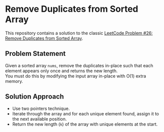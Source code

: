 # Remove Duplicates from Sorted Array

This repository contains a solution to the classic [LeetCode Problem #26: Remove Duplicates from Sorted Array](https://leetcode.com/problems/remove-duplicates-from-sorted-array/).

## Problem Statement

Given a sorted array `nums`, remove the duplicates in-place such that each element appears only once and returns the new length.  
You must do this by modifying the input array in-place with O(1) extra memory.

## Solution Approach

- Use two pointers technique.
- Iterate through the array and for each unique element found, assign it to the next available position.
- Return the new length (`k`) of the array with unique elements at the start.


